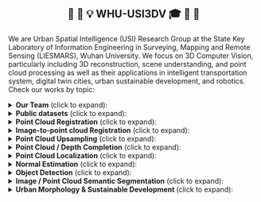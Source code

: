 <h2 align="center"> <p> 🎉 🎊 💡 WHU-USI3DV 🎓 👋 👏 </p></h2>

We are Urban Spatial Intelligence (USI) Research Group at the State Key Laboratory of Information Engineering in Surveying, Mapping and Remote Sensing (LIESMARS), Wuhan University. We focus on 3D Computer Vision, particularly including 3D reconstruction, scene understanding, and point cloud processing as well as their applications in intelligent transportation system, digital twin cities, urban sustainable development, and robotics. Check our works by topic:

<details>
  <summary><strong>Our Team</strong> (click to expand):</summary>
  
  - Lab Leader
    - [Zhen Dong (董震)](https://dongzhenwhu.github.io/index.html): Professor and the head of 3S (GNSS/RS/GIS) integration department in the LIESMARS, Wuhan University.
  - Academic Advisors
    - [Yuan Liu (刘缘)](https://liuyuan-pal.github.io/): Incoming Assistant Professor at HKUST, working on 3D AIGC including neural rendering, neural representations, and 3D generative models;
  - Activate Members
    - [Yuhao Li (李雨昊)](https://whu-lyh.github.io/): PhD student in LIESMARS. Research interests include Mobile Laser Scanning Point Cloud, LiDAR SLAM, Multi-modality Fusion, Place Recognition, Retrieval and Localization. 
    - [Xianghong Zou (邹响红)]( https://zouxianghong.github.io/): PhD student in LIESMARS. Research interest lies in the field of 3D Computer Vision, particularly including point cloud localization and 3D change detection.
    - [Haiping Wang (王海平)](https://hpwang-whu.github.io/): Ph.D. student at LIESMARS, interested in 3D reconstruction, 3D understanding, and 3D LLM.
    - [Chen Long (龙宸)](https://chenlongwhu.github.io/) PHD student at LIESMARS, interested in point cloud enhancement, 3D shape restoration, urban sustainable development.
</details>

<details>
  <summary><strong>Public datasets</strong> (click to expand):</summary>
  
  - 📂 [WHU-TLS](https://github.com/WHU-USI3DV/WHU-TLS) ![Github stars](https://img.shields.io/github/stars/WHU-USI3DV/WHU-TLS.svg) : TLS PC registration benchmark covering 11 scenarios;
  - 📂 [WHU-Helmet](https://github.com/kafeiyin00/WHU-HelmetDataset) ![Github stars](https://img.shields.io/github/stars/kafeiyin00/WHU-HelmetDataset.svg) : A helmet-based multi-sensor SLAM benchmark;
  - 📂 [WHU-Urban-3D](https://whu3d.com/) : ALS/MLS semantic/instance segmentation benchmark;
  - 📂 [WHU-Railway3D](https://github.com/WHU-USI3DV/WHU-Railway3D) ![Github stars](https://img.shields.io/github/stars/WHU-USI3DV/WHU-Railway3D.svg) : Semantic segmentation benchmark for railway scenario;
</details>

<details>
  <summary><strong>Point Cloud Registration</strong> (click to expand):</summary>
  
  - 📂 [BSC (ISPRS J'17)](https://github.com/YuePanEdward/GH-ICP/blob/master/include/binary_feature_extraction.hpp) ![Github stars](https://img.shields.io/github/stars/YuePanEdward/GH-ICP.svg) : A handcrafted point cloud local descriptor utilizing CPU;
  - 📂 [YOHO (ACM MM'22)](https://github.com/HpWang-whu/YOHO) ![Github stars](https://img.shields.io/github/stars/HpWang-whu/YOHO.svg) : A learning-based point cloud local rotation-equivariant descriptor;
  - 📂 [RoReg (TPAMI'23)](https://github.com/HpWang-whu/RoReg) ![Github stars](https://img.shields.io/github/stars/HpWang-whu/RoReg.svg) : Utilizing rotation-equivariance in the whole pipeline of pairwise registration;
  - 📂 [SGHR (CVPR'23)](https://github.com/WHU-USI3DV/SGHR) ![Github stars](https://img.shields.io/github/stars/WHU-USI3DV/SGHR.svg) : A simple multiview pc registration baseline;
  - 📂 [MSReg (IEEE TGRS'24)](https://github.com/WHU-USI3DV/MSReg) ![Github stars](https://img.shields.io/github/stars/WHU-USI3DV/MSReg.svg) : Fast 4DOF registration of MLS and stereo point clouds;
</details>

<details>
  <summary><strong>Image-to-point cloud Registration</strong> (click to expand):</summary>
  
  - 📂 [FreeReg (ICLR'24)](https://github.com/WHU-USI3DV/FreeReg) ![Github stars](https://img.shields.io/github/stars/WHU-USI3DV/FreeReg.svg) : FreeReg extracts cross-modality features from pretrained diffusion models and monocular depth estimators for accurate zero-shot image-to-point cloud registration;
  - 📂 [CoFiI2P (Arxiv'23)](https://github.com/WHU-USI3DV/CoFiI2P) ![Github stars](https://img.shields.io/github/stars/WHU-USI3DV/CoFiI2P.svg) : CoFiI2P is a coarse-to-fine framework for image-to-point cloud registration task;
</details>

<details>
  <summary><strong>Point Cloud Upsampling</strong> (click to expand):</summary>
  
  - 📂 [PC2-PU (ACM MM'22)](https://github.com/chenlongwhu/PC2-PU) ![Github stars](https://img.shields.io/github/stars/chenlongwhu/PC2-PU.svg) : A transformer-based point cloud upsampling baseline;
</details>

<details>
  <summary><strong>Point Cloud / Depth Completion</strong> (click to expand):</summary>
  
  - 📂 [KT-Net (AAAI'23)](https://github.com/a4152684/KT-Net) ![Github stars](https://img.shields.io/github/stars/a4152684/KT-Net.svg) : A transformer-based point cloud completion baseline;
  - 📂 [SparseDC (Information Fusion'24)](https://github.com/WHU-USI3DV/SparseDC) ![Github stars](https://img.shields.io/github/stars/WHU-USI3DV/SparseDC.svg) : Depth Completion from sparse and non-uniform inputs;
  - 📂 [EGIInet (ECCV'24)](https://github.com/WHU-USI3DV/EGIInet) ![Github stars](https://img.shields.io/github/stars/WHU-USI3DV/EGIInet.svg) : Single view image guided point cloud completion framework;
</details>

<details>
  <summary><strong>Point Cloud Localization</strong> (click to expand):</summary>
  
  - 📂 [PatchAugNet (ISPRS J'23)](https://github.com/WHU-USI3DV/PatchAugNet) ![Github stars](https://img.shields.io/github/stars/WHU-USI3DV/PatchAugNet.svg) : A cross-platform pc localization baseline;
  - 📂 [LAWS (ISPRS J'24)](https://github.com/WHU-USI3DV/LAWS) ![Github stars](https://img.shields.io/github/stars/WHU-USI3DV/LAWS.svg) : Regard point cloud localization as a classification problem;
</details>

<details>
  <summary><strong>Normal Estimation</strong> (click to expand):</summary>
  
  - 📂 [AdaFit (ICCV'21)](https://github.com/Runsong123/AdaFit) ![Github stars](https://img.shields.io/github/stars/Runsong123/AdaFit.svg) : Rethinking pc normal estimation;
</details>

<details>
  <summary><strong>Object Detection</strong> (click to expand):</summary>
  
  - 📂 [ME-Net (JAG'23)](https://github.com/WHU-USI3DV/MENet) ![Github stars](https://img.shields.io/github/stars/WHU-USI3DV/MENet.svg) : Objection detection utilizing both image and Lidar from mobile platform;
</details>

<details>
  <summary><strong>Image / Point Cloud Semantic Segmentation</strong> (click to expand):</summary>
  
  - 📂 [Mobile-Seed (RAL'24)](https://github.com/WHU-USI3DV/Mobile-Seed) ![Github stars](https://img.shields.io/github/stars/WHU-USI3DV/Mobile-Seed.svg) : An online framework for simultaneous semantic segmentation and boundary detection on compact robots;
</details>

<details>
  <summary><strong> Urban Morphology & Sustainable Development </strong> (click to expand):</summary>
  
  - 📂 [3DBIE-SolarPV (Applied Energy‘24)](https://github.com/WHU-USI3DV/3DBIE-SolarPV) ![Github stars](https://img.shields.io/github/stars/WHU-USI3DV/3DBIE-SolarPV.svg) : City-scale solar PV potential estimation on 3D buildings using multi-source RS data: A case study in Wuhan, China;
</details>




